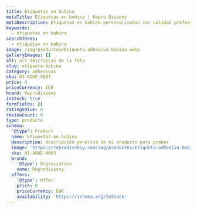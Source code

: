 ```yaml
---
title: Etiquetas en bobina
metaTitle: Etiquetas en bobina | Repro Disseny
metaDescription: Etiquetas en bobina personalizadas con calidad profesional en Cataluña.
keywords:
  - etiquetas en bobina
searchTerms:
  - etiquetas en bobina
image: /img/productos/Etiqueta-adhesiva-bobina.webp
galleryImages: []
alt: alt descripció de la foto
slug: etiqueta-bobina
category: adhesivos
sku: 01-ADHE-0003
price: 0
priceCurrency: EUR
brand: Reprodisseny
inStock: true
formFields: []
ratingValue: 0
reviewCount: 0
type: producto
schema:
  '@type': Product
  name: Etiquetas en bobina
  description: descripción genérica de mi producto para probar
  image: 'https://reprodisseny.com/img/productos/Etiqueta-adhesiva-bobina.webp'
  sku: 01-ADHE-0003
  brand:
    '@type': Organization
    name: Reprodisseny
  offers:
    '@type': Offer
    price: 0
    priceCurrency: EUR
    availability: 'https://schema.org/InStock'
---
```


